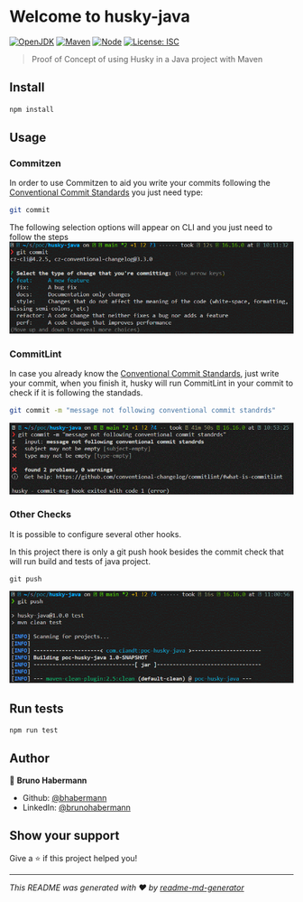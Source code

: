 # Welcome to husky-java 
[![OpenJDK](https://img.shields.io/badge/openjdk-17-blue)](#)
[![Maven](https://img.shields.io/badge/maven-3.8.3-blue)](#)
[![Node](https://img.shields.io/badge/nodejs-17-blue)](#)
[![License: ISC](https://img.shields.io/badge/License-ISC-yellow.svg)](#)

> Proof of Concept of using Husky in a Java project with Maven

## Install

```sh
npm install
```

## Usage

### Commitzen

In order to use Commitzen to aid you write your commits following the [Conventional Commit Standards](https://www.conventionalcommits.org/en/v1.0.0/#summary) you just need type:
```sh
git commit
```

The following selection options will appear on CLI and you just need to follow the steps
![commitzen](./docs/img/git-commit-cz.gif)

### CommitLint

In case you already know the [Conventional Commit Standards](https://www.conventionalcommits.org/en/v1.0.0/#summary), just write your commit, when you finish it, husky will run CommitLint in your commit to check if it is following the standads.

```sh
git commit -m "message not following conventional commit standrds"
```

![commitlint](./docs/img/git-commit-lint.gif)

### Other Checks

It is possible to configure several other hooks.

In this project there is only a git push hook besides the commit check that will run build and tests of java project.

```
git push
```

![push](./docs/img/git-push.gif)

## Run tests

```sh
npm run test
```

## Author

👤 **Bruno Habermann**

* Github: [@bhabermann](https://github.com/bhabermann)
* LinkedIn: [@brunohabermann](https://linkedin.com/in/brunohabermann)

## Show your support

Give a ⭐️ if this project helped you!


***
_This README was generated with ❤️ by [readme-md-generator](https://github.com/kefranabg/readme-md-generator)_